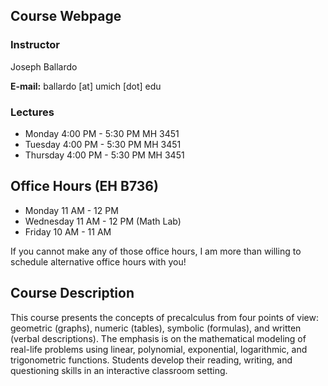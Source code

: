 ## Course Webpage

### Instructor
Joseph Ballardo

**E-mail:** ballardo [at] umich [dot] edu

### Lectures
- Monday 4:00 PM - 5:30 PM MH 3451
- Tuesday 4:00 PM - 5:30 PM MH 3451
- Thursday 4:00 PM - 5:30 PM MH 3451

## Office Hours (EH B736)
- Monday 11 AM - 12 PM
- Wednesday 11 AM - 12 PM (Math Lab)
- Friday 10 AM - 11 AM

If you cannot make any of those office hours, I am more than willing to schedule alternative office hours with you!

## Course Description

This course presents the concepts of precalculus from four points of view: geometric (graphs), numeric (tables), symbolic (formulas), and written (verbal descriptions). The emphasis is on the mathematical modeling of real-life problems using linear, polynomial, exponential, logarithmic, and trigonometric functions. Students develop their reading, writing, and questioning skills in an interactive classroom setting.
